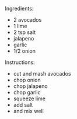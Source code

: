Ingredients:
- 2 avocados
- 1 lime
- 2 tsp salt
- jalapeno
- garlic
- 1/2 onion

Instructions:
- cut and mash avocados
- chop onion
- chop jalapeno
- chop garlic
- squeeze lime
- add salt
- and mix well
